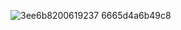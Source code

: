![3ee6b8200619237 6665d4a6b49c8](https://github.com/user-attachments/assets/88b7af25-bf79-4784-bcae-18769e51efa3)
